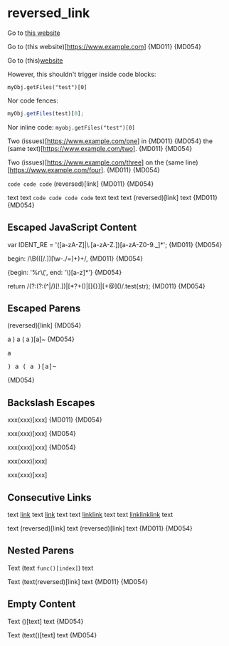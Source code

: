 # reversed_link

Go to [this website](https://www.example.com)

Go to (this website)[https://www.example.com] {MD011} {MD054}

Go to (this)[website](https://www.example.com)

However, this shouldn't trigger inside code blocks:

    myObj.getFiles("test")[0]

Nor code fences:

```js
myObj.getFiles(test)[0];
```

Nor inline code: `myobj.getFiles("test")[0]`

Two (issues)[https://www.example.com/one] in {MD011} {MD054}
the (same text)[https://www.example.com/two]. {MD011} {MD054}

Two (issues)[https://www.example.com/three] on the (same line)[https://www.example.com/four]. {MD011} {MD054}

`code code
code`
(reversed)[link] {MD011} {MD054}

text
text `code
code code
code` text
text
text (reversed)[link] text {MD011} {MD054}

## Escaped JavaScript Content

var IDENT_RE = '([a-zA-Z]|\\.[a-zA-Z.])[a-zA-Z0-9._]*'; {MD011} {MD054}

begin: /\B(([\/.])[\w\-.\/=]+)+/, {MD011} {MD054}

{begin: '%r\\(', end: '\\)[a-z]*'} {MD054}

return /(?:(?:(^|\/)[!.])|[*?+()|\[\]{}]|[+@]\()/.test(str); {MD011} {MD054}

## Escaped Parens

&lpar;reversed&rpar;[link] {MD054}

a &rpar; a &lpar; a &rpar;[a]~ {MD054}

a<pre>&rpar; a &lpar; a &rpar;[a]~</pre> {MD054}

## Backslash Escapes

xxx(xxx)[xxx] {MD011} {MD054}

xxx\(xxx)[xxx] {MD054}

xxx(xxx\)[xxx] {MD054}

xxx(xxx)\[xxx]

xxx(xxx)[xxx\]

## Consecutive Links

text [link](destination) text [link](destination) text
text [link](destination)[link](destination) text
text [link](destination)[link](destination)[link](destination) text

text (reversed)[link] text (reversed)[link] text {MD011} {MD054}

## Nested Parens

Text (text `func()[index]`) text

Text (text(reversed)[link] text {MD011} {MD054}

## Empty Content

Text ()[text] text {MD054}

Text (text()[text] text {MD054}

<!-- markdownlint-configure-file {
  "code-block-style": false,
  "line-length": false,
  "no-inline-html": false
} -->
